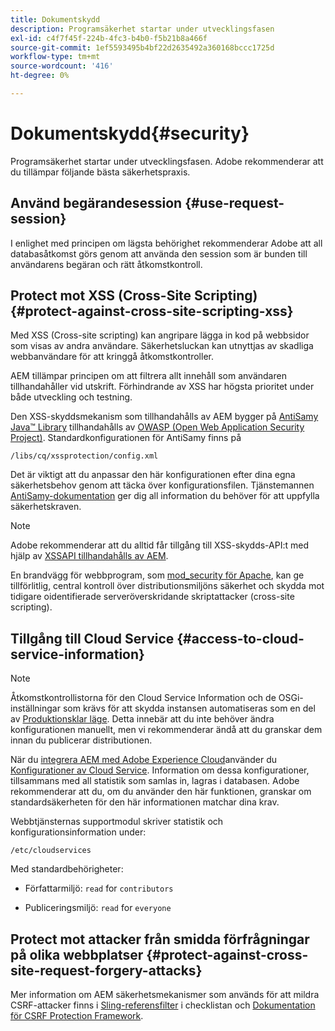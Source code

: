 ```yaml
---
title: Dokumentskydd
description: Programsäkerhet startar under utvecklingsfasen
exl-id: c4f7f45f-224b-4fc3-b4b0-f5b21b8a466f
source-git-commit: 1ef5593495b4bf22d2635492a360168bccc1725d
workflow-type: tm+mt
source-wordcount: '416'
ht-degree: 0%

---
```


# Dokumentskydd{#security}

Programsäkerhet startar under utvecklingsfasen. Adobe rekommenderar att du tillämpar följande bästa säkerhetspraxis.

## Använd begärandesession {#use-request-session}

I enlighet med principen om lägsta behörighet rekommenderar Adobe att all databasåtkomst görs genom att använda den session som är bunden till användarens begäran och rätt åtkomstkontroll.

## Protect mot XSS (Cross-Site Scripting) {#protect-against-cross-site-scripting-xss}

Med XSS (Cross-site scripting) kan angripare lägga in kod på webbsidor som visas av andra användare. Säkerhetsluckan kan utnyttjas av skadliga webbanvändare för att kringgå åtkomstkontroller.

AEM tillämpar principen om att filtrera allt innehåll som användaren tillhandahåller vid utskrift. Förhindrande av XSS har högsta prioritet under både utveckling och testning.

Den XSS-skyddsmekanism som tillhandahålls av AEM bygger på [AntiSamy Java™ Library](https://wiki.owasp.org/index.php/Category:OWASP_AntiSamy_Project) tillhandahålls av [OWASP (Open Web Application Security Project)](https://owasp.org/). Standardkonfigurationen för AntiSamy finns på

`/libs/cq/xssprotection/config.xml`

Det är viktigt att du anpassar den här konfigurationen efter dina egna säkerhetsbehov genom att täcka över konfigurationsfilen. Tjänstemannen [AntiSamy-dokumentation](https://wiki.owasp.org/index.php/Category:OWASP_AntiSamy_Project) ger dig all information du behöver för att uppfylla säkerhetskraven.

>[!NOTE]
>
>Adobe rekommenderar att du alltid får tillgång till XSS-skydds-API:t med hjälp av [XSSAPI tillhandahålls av AEM](https://developer.adobe.com/experience-manager/reference-materials/6-5/javadoc/com/adobe/granite/xss/XSSAPI.html).

En brandvägg för webbprogram, som [mod_security för Apache](https://www.modsecurity.org), kan ge tillförlitlig, central kontroll över distributionsmiljöns säkerhet och skydda mot tidigare oidentifierade serveröverskridande skriptattacker (cross-site scripting).

## Tillgång till Cloud Service {#access-to-cloud-service-information}

>[!NOTE]
>
>Åtkomstkontrollistorna för den Cloud Service Information och de OSGi-inställningar som krävs för att skydda instansen automatiseras som en del av [Produktionsklar läge](/help/sites-administering/production-ready.md). Detta innebär att du inte behöver ändra konfigurationen manuellt, men vi rekommenderar ändå att du granskar dem innan du publicerar distributionen.

När du [integrera AEM med Adobe Experience Cloud](/help/sites-administering/marketing-cloud.md)använder du [Konfigurationer av Cloud Service](/help/sites-developing/extending-cloud-config.md). Information om dessa konfigurationer, tillsammans med all statistik som samlas in, lagras i databasen. Adobe rekommenderar att du, om du använder den här funktionen, granskar om standardsäkerheten för den här informationen matchar dina krav.

Webbtjänsternas supportmodul skriver statistik och konfigurationsinformation under:

`/etc/cloudservices`

Med standardbehörigheter:

* Författarmiljö: `read` for `contributors`

* Publiceringsmiljö: `read` for `everyone`

## Protect mot attacker från smidda förfrågningar på olika webbplatser {#protect-against-cross-site-request-forgery-attacks}

Mer information om AEM säkerhetsmekanismer som används för att mildra CSRF-attacker finns i [Sling-referensfilter](/help/sites-administering/security-checklist.md#protect-against-cross-site-request-forgery) i checklistan och [Dokumentation för CSRF Protection Framework](/help/sites-developing/csrf-protection.md).
